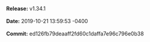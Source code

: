 **Release:** 
v1.34.1
<br><br>**Date:** 
2019-10-21 13:59:53 -0400
<br><br>**Commit:** 
ed126fb79deaaff2fd60c1daffa7e96c796e0b38

